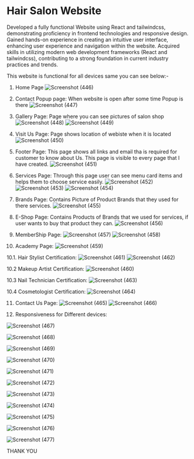 # Hair Salon Website

Developed a fully functional Website using React and tailwindcss, demonstrating proficiency in frontend 
technologies and responsive design.
Gained hands-on experience in creating an intuitive user interface, enhancing user experience and navigation within 
the website.
Acquired skills in utilizing modern web development frameworks (React and tailwindcss), contributing to a strong 
foundation in current industry practices and trends.

This website is functional for all devices same you can see below:-

1. Home Page
![Screenshot (446)](https://github.com/RahulBhola/HairSalonWebsite/assets/104344946/34e5d211-bc5f-4414-8187-93415ed0e10e)

2. Contact Popup page: When website is open after some time Popup is there 
![Screenshot (447)](https://github.com/RahulBhola/HairSalonWebsite/assets/104344946/06c01791-a0ad-4a5a-b8d5-8a8a10df61f0)

3. Gallery Page: Page where you can see pictures of salon shop
![Screenshot (448)](https://github.com/RahulBhola/HairSalonWebsite/assets/104344946/b10c4cbd-4008-4927-a992-5211d3ea49ff)
![Screenshot (449)](https://github.com/RahulBhola/HairSalonWebsite/assets/104344946/b1861fff-7009-4e06-8f0f-1e2dcd033466)

4. Visit Us Page: Page shows location of webiste when it is located
![Screenshot (450)](https://github.com/RahulBhola/HairSalonWebsite/assets/104344946/f817d58c-989f-41b9-ac03-efb721796438)

5. Footer Page: This page shows all links and email tha is required for customer to know about Us. This page is visible to every page that I have created.
![Screenshot (451)](https://github.com/RahulBhola/HairSalonWebsite/assets/104344946/6cecb6d5-495a-4fe7-86c1-364757dbdd73)

6. Services Page: Through this page user can see menu card items and helps them to choose service easily.
![Screenshot (452)](https://github.com/RahulBhola/HairSalonWebsite/assets/104344946/b6883723-83cf-4996-9c29-be443f85cd0e)
![Screenshot (453)](https://github.com/RahulBhola/HairSalonWebsite/assets/104344946/af284bc5-8313-49f8-8990-8e7b73b8106b)
![Screenshot (454)](https://github.com/RahulBhola/HairSalonWebsite/assets/104344946/9eb0f1a6-a966-45ab-906f-7177660fd050)

7.  Brands Page: Contains Picture of Product Brands that they used for there services.
![Screenshot (455)](https://github.com/RahulBhola/HairSalonWebsite/assets/104344946/71885099-03dc-43e0-a4e8-5cf75444c07e)

8. E-Shop Page: Contains Products of Brands that we used for services, if user wants to buy that product they can.
![Screenshot (456)](https://github.com/RahulBhola/HairSalonWebsite/assets/104344946/6d450a5c-02dd-4698-9812-31b226971d26)

9. MemberShip Page:
![Screenshot (457)](https://github.com/RahulBhola/HairSalonWebsite/assets/104344946/7beffb10-9603-4c06-89b5-9beaa25f4f10)
![Screenshot (458)](https://github.com/RahulBhola/HairSalonWebsite/assets/104344946/4b5775a7-9557-4c15-a829-4705aa938fbb)

10. Academy Page:
![Screenshot (459)](https://github.com/RahulBhola/HairSalonWebsite/assets/104344946/7b5460db-f18a-474e-8688-263381194c7c)

10.1. Hair Stylist Certification:
![Screenshot (461)](https://github.com/RahulBhola/HairSalonWebsite/assets/104344946/929e6fba-785b-42c0-937a-aad023c54868)
![Screenshot (462)](https://github.com/RahulBhola/HairSalonWebsite/assets/104344946/bfa7d8f0-0be7-4eda-a55f-c554e014130e)

10.2 Makeup Artist Certification:
![Screenshot (460)](https://github.com/RahulBhola/HairSalonWebsite/assets/104344946/48dd551e-916b-406b-9d9c-64bf5e0ffe95)

10.3 Nail Technician Certification:
![Screenshot (463)](https://github.com/RahulBhola/HairSalonWebsite/assets/104344946/40a8bdf4-465a-4730-ab72-3282fb8f999d)

10.4 Cosmetologist Certification: 
![Screenshot (464)](https://github.com/RahulBhola/HairSalonWebsite/assets/104344946/2a1a1b9f-893a-45d4-8c99-cdfdfd7a6901)

11. Contact Us Page:
![Screenshot (465)](https://github.com/RahulBhola/HairSalonWebsite/assets/104344946/1b23184b-c87b-4ebe-b360-5f1464499f73)
![Screenshot (466)](https://github.com/RahulBhola/HairSalonWebsite/assets/104344946/d2ecaa2b-9f7e-4399-b4dd-4adc130361ec)

12. Responsiveness for Different devices:

![Screenshot (467)](https://github.com/RahulBhola/HairSalonWebsite/assets/104344946/52f93b08-0dfe-4dfb-b2b8-0bad2a04e72c)

![Screenshot (468)](https://github.com/RahulBhola/HairSalonWebsite/assets/104344946/4a688515-6ed3-49dc-ae37-65150b4e586d)

![Screenshot (469)](https://github.com/RahulBhola/HairSalonWebsite/assets/104344946/2442c1dc-2c02-4b9a-9778-2e232c2333d6)

![Screenshot (470)](https://github.com/RahulBhola/HairSalonWebsite/assets/104344946/bca43e5d-f3fa-4da2-8129-2c10bd9007d9)

![Screenshot (471)](https://github.com/RahulBhola/HairSalonWebsite/assets/104344946/89e1a9c5-ecbf-40f7-8ef8-ac2ac7fb20d1)

![Screenshot (472)](https://github.com/RahulBhola/HairSalonWebsite/assets/104344946/c84da9de-36dd-40b1-aa29-506f2210df07)

![Screenshot (473)](https://github.com/RahulBhola/HairSalonWebsite/assets/104344946/535d557f-53e6-4b06-94de-337dfb16d380)

![Screenshot (474)](https://github.com/RahulBhola/HairSalonWebsite/assets/104344946/b738ff76-0b53-4b3e-a1fe-9e118b5a4060)

![Screenshot (475)](https://github.com/RahulBhola/HairSalonWebsite/assets/104344946/c33f7cac-50af-4fc0-982f-5b465c98d082)

![Screenshot (476)](https://github.com/RahulBhola/HairSalonWebsite/assets/104344946/29479e9a-07ee-42ce-acab-ab45f5fc4e44)

![Screenshot (477)](https://github.com/RahulBhola/HairSalonWebsite/assets/104344946/99149063-873e-4bed-a14b-92083bc10079)

THANK YOU
